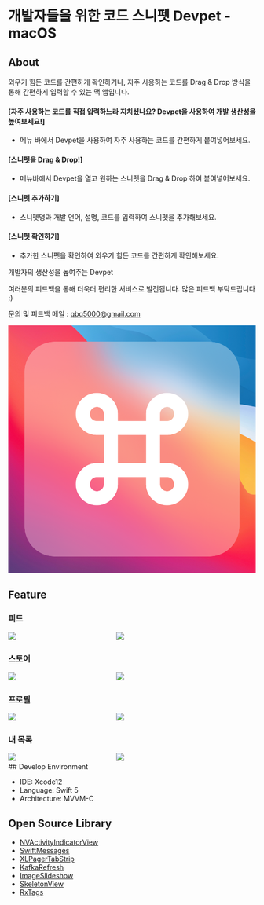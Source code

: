 # 개발자들을 위한 코드 스니펫 Devpet - macOS

## About

외우기 힘든 코드를 간편하게 확인하거나, 자주 사용하는 코드를 Drag & Drop 방식을 통해 간편하게 입력할 수 있는 맥 앱입니다.

#### [자주 사용하는 코드를 직접 입력하느라 지치셨나요? Devpet을 사용하여 개발 생산성을 높여보세요!]

- 메뉴 바에서 Devpet을 사용하여 자주 사용하는 코드를 간편하게 붙여넣어보세요.

#### [스니펫을 Drag & Drop!]

- 메뉴바에서 Devpet을 열고 원하는 스니펫을 Drag & Drop 하여 붙여넣어보세요.

#### [스니펫 추가하기]

- 스니펫명과 개발 언어, 설명, 코드를 입력하여 스니펫을 추가해보세요.

#### [스니펫 확인하기]

- 추가한 스니펫을 확인하여 외우기 힘든 코드를 간편하게 확인해보세요.

개발자의 생산성을 높여주는 Devpet

여러분의 피드백을 통해 더욱더 편리한 서비스로 발전됩니다. 많은 피드백 부탁드립니다 ;)

문의 및 피드백 메일 : qbq5000@gmail.com

![Devpet](/README.assets/Devpet.png)

## Feature

### 피드
<div>
  <img src="/README.assets/피드.png" width="200" style="float: left; margin-right: 20px;"/>
  <img src="/README.assets/게시물상세.png" width="200"/>
</div>

### 스토어
<div>
  <img src="/README.assets/스토어.png" width="200" style="float: left; margin-right: 20px;"/>
  <img src="/README.assets/상품상세.png" width="200"/>
</div>

### 프로필
<div>
  <img src="/README.assets/프로필.png" width="200" style="float: left; margin-right: 20px;"/>
  <img src="/README.assets/좋아요목록.png" width="200"/>
</div>

### 내 목록
<div>
  <img src="/README.assets/찜목록.png" width="200" style="float: left; margin-right: 20px;"/>
  <img src="/README.assets/구매목록.png" width="200"/>
</div>
## Develop Environment

- IDE: Xcode12
- Language: Swift 5
- Architecture: MVVM-C

## Open Source Library

- [NVActivityIndicatorView](https://github.com/ninjaprox/NVActivityIndicatorView)
- [SwiftMessages](https://github.com/SwiftKickMobile/SwiftMessages)
- [XLPagerTabStrip](https://github.com/xmartlabs/XLPagerTabStrip)
- [KafkaRefresh](https://github.com/HsiaohuiHsiang/KafkaRefresh)
- [ImageSlideshow](https://github.com/zvonicek/ImageSlideshow)
- [SkeletonView](https://github.com/Juanpe/SkeletonView)
- [RxTags](https://github.com/sake92/RxTags)
